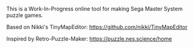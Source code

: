 This is a Work-In-Progress online tool for making Sega Master System puzzle games.

Based on Nikki's TinyMapEditor: https://github.com/nikki/TinyMapEditor

Inspired by Retro-Puzzle-Maker: https://puzzle.nes.science/home